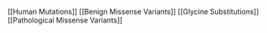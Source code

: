 [[Human Mutations]]
[[Benign Missense Variants]]
[[Glycine Substitutions]]
[[Pathological Missense Variants]]

